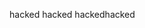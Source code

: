hacked
hacked
hackedhacked
                         
                  
         
                    
 
                
 
